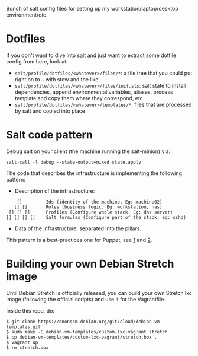 Bunch of salt config files for setting up my workstation/laptop/desktop
environment/etc.

# Dotfiles #

If you don't want to dive into salt and just want to extract some dotfile config
from here, look at:
- `salt/profile/dotfiles/<whatever>/files/*`: a file tree that you could put
  right on to `~` with stow and the like
- `salt/profile/dotfiles/<whatever>/files/init.sls`: salt state to install
  dependencies, append environmental variables, aliases, process template and
  copy them where they correspond, etc
- `salt/profile/dotfiles/<whatever>/templates/*`: files that are processed by
  salt and copied into place

# Salt code pattern #

Debug salt on your client (the machine running the salt-minion) via:

 ```salt-call -l debug --state-output=mixed state.apply```

The code that describes the infrastructure is implementing the following pattern:

- Description of the infrastructure:

```
    []         Ids (identity of the machine. Eg: machine02)
   [] []       Roles (business logic. Eg: workstation, nas)
 [] [] []      Profiles (Configure whole stack. Eg: dns server)
[] [] [] []    Salt formulas (Configure part of the stack. eg: sshd)
```

- Data of the infrastructure: separated into the pillars.

This pattern is a best-practices one for Puppet, see [1] and [2].

[1]: https://docs.puppet.com/pe/2016.4/r_n_p_intro.html
[2]: https://puppet.com/presentations/designing-puppet-rolesprofiles-pattern


# Building your own Debian Stretch image #

Until Debian Stretch is officially released, you can build your own Stretch lxc
image (following the official scripts) and use it for the Vagrantfile.

Inside this repo, do:

```
$ git clone https://anonscm.debian.org/git/cloud/debian-vm-templates.git
$ sudo make -C debian-vm-templates/custom-lxc-vagrant stretch
$ cp debian-vm-templates/custom-lxc-vagrant/stretch.box .
$ vagrant up
$ rm stretch.box
```
